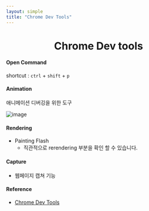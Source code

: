 ```yaml
---
layout: simple
title: "Chrome Dev Tools"
---
```


<h1 align="center">Chrome Dev tools</h1>

#### Open Command

shortcut : `ctrl` + `shift` + `p`

#### Animation

애니메이션 디버깅을 위한 도구

![image](./imgs/animation.png)

#### Rendering

- Painting Flash
  - 직관적으로 rerendering 부분을 확인 할 수 있습니다.

#### Capture

- 웹페이지 캡쳐 기능

#### Reference

- [Chrome Dev Tools](https://developer.chrome.com/docs/devtools/overview/)

